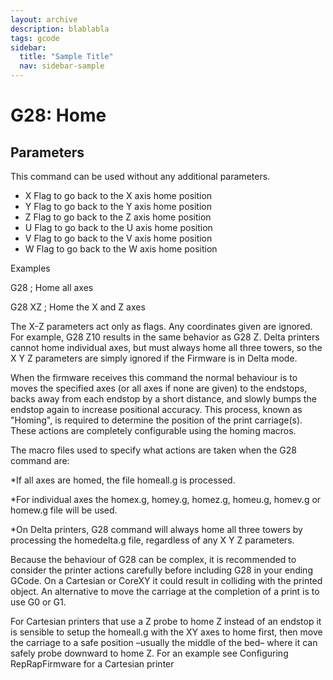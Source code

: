 ```yaml
---
layout: archive
description: blablabla
tags: gcode
sidebar:
  title: "Sample Title"
  nav: sidebar-sample
---
```


# G28: Home #

## Parameters ##

This command can be used without any additional parameters.
+ X Flag to go back to the X axis home position
+ Y Flag to go back to the Y axis home position
+ Z Flag to go back to the Z axis home position
+ U Flag to go back to the U axis home position
+ V Flag to go back to the V axis home position
+ W Flag to go back to the W axis home position

Examples

G28 ; Home all axes

G28 XZ ; Home the X and Z axes

The X-Z parameters act only as flags. Any coordinates given are ignored. For example, G28 Z10 results in the same behavior as G28 Z. Delta printers cannot home individual axes, but must always home all three towers, so the X Y Z parameters are simply ignored if the Firmware is in Delta mode.

When the firmware receives this command the normal behaviour is to moves the specified axes (or all axes if none are given) to the endstops, backs away from each endstop by a short distance, and slowly bumps the endstop again to increase positional accuracy. This process, known as "Homing", is required to determine the position of the print carriage(s). These actions are completely configurable using the homing macros.

The macro files used to specify what actions are taken when the G28 command are:

*If all axes are homed, the file homeall.g is processed.

*For individual axes the homex.g, homey.g, homez.g, homeu.g, homev.g or homew.g file will be used.

*On Delta printers, G28 command will always home all three towers by processing the homedelta.g file, regardless of any X Y Z parameters.

Because the behaviour of G28 can be complex, it is recommended to consider the printer actions carefully before including G28 in your ending GCode. On a Cartesian or CoreXY it could result in colliding with the printed object. An alternative to move the carriage at the completion of a print is to use G0 or G1.

For Cartesian printers that use a Z probe to home Z instead of an endstop it is sensible to setup the homeall.g with the XY axes to home first, then move the carriage to a safe position –usually the middle of the bed– where it can safely probe downward to home Z. For an example see Configuring RepRapFirmware for a Cartesian printer
